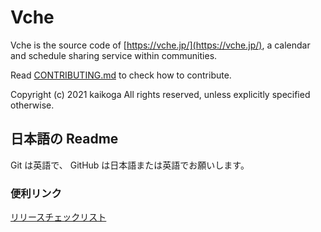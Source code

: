 # Vche

Vche is the source code of [https://vche.jp/](https://vche.jp/), a calendar and schedule sharing service within communities.

Read [CONTRIBUTING.md](CONTRIBUTING.md) to check how to contribute.

Copyright (c) 2021 kaikoga All rights reserved, unless explicitly specified otherwise.

## 日本語の Readme

Git は英語で、 GitHub は日本語または英語でお願いします。

### 便利リンク

[リリースチェックリスト](https://github.com/kaikoga/Vche/compare/release...develop?template=release.md) 
